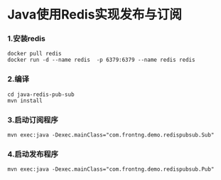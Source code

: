 # Java使用Redis实现发布与订阅


### 1.安装redis
````
docker pull redis
docker run -d --name redis  -p 6379:6379 --name redis redis
````

### 2.编译
````
cd java-redis-pub-sub
mvn install
````

### 3.启动订阅程序
````
mvn exec:java -Dexec.mainClass="com.frontng.demo.redispubsub.Sub"
````

### 4.启动发布程序
````
mvn exec:java -Dexec.mainClass="com.frontng.demo.redispubsub.Pub"
````